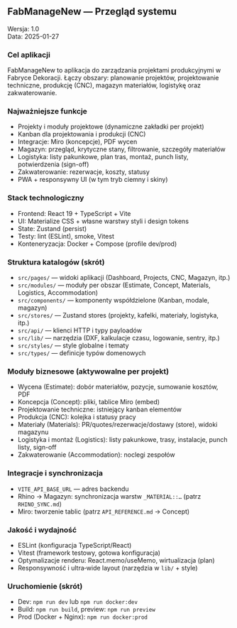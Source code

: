 ## FabManageNew — Przegląd systemu

Wersja: 1.0  
Data: 2025-01-27

### Cel aplikacji
FabManageNew to aplikacja do zarządzania projektami produkcyjnymi w Fabryce Dekoracji. Łączy obszary: planowanie projektów, projektowanie techniczne, produkcję (CNC), magazyn materiałów, logistykę oraz zakwaterowanie.

### Najważniejsze funkcje
- Projekty i moduły projektowe (dynamiczne zakładki per projekt)
- Kanban dla projektowania i produkcji (CNC)
- Integracje: Miro (koncepcje), PDF wycen
- Magazyn: przegląd, krytyczne stany, filtrowanie, szczegóły materiałów
- Logistyka: listy pakunkowe, plan tras, montaż, punch listy, potwierdzenia (sign-off)
- Zakwaterowanie: rezerwacje, koszty, statusy
- PWA + responsywny UI (w tym tryb ciemny i skiny)

### Stack technologiczny
- Frontend: React 19 + TypeScript + Vite
- UI: Materialize CSS + własne warstwy styli i design tokens
- State: Zustand (persist)
- Testy: lint (ESLint), smoke, Vitest
- Konteneryzacja: Docker + Compose (profile dev/prod)

### Struktura katalogów (skrót)
- `src/pages/` — widoki aplikacji (Dashboard, Projects, CNC, Magazyn, itp.)
- `src/modules/` — moduły per obszar (Estimate, Concept, Materials, Logistics, Accommodation)
- `src/components/` — komponenty współdzielone (Kanban, modale, magazyn)
- `src/stores/` — Zustand stores (projekty, kafelki, materiały, logistyka, itp.)
- `src/api/` — klienci HTTP i typy payloadów
- `src/lib/` — narzędzia (DXF, kalkulacje czasu, logowanie, sentry, itp.)
- `src/styles/` — style globalne i tematy
- `src/types/` — definicje typów domenowych

### Moduły biznesowe (aktywowalne per projekt)
- Wycena (Estimate): dobór materiałów, pozycje, sumowanie kosztów, PDF
- Koncepcja (Concept): pliki, tablice Miro (embed)
- Projektowanie techniczne: istniejący kanban elementów
- Produkcja (CNC): kolejka i statusy pracy
- Materiały (Materials): PR/quotes/rezerwacje/dostawy (store), widoki magazynu
- Logistyka i montaż (Logistics): listy pakunkowe, trasy, instalacje, punch listy, sign-off
- Zakwaterowanie (Accommodation): noclegi zespołów

### Integracje i synchronizacja
- `VITE_API_BASE_URL` — adres backendu
- Rhino → Magazyn: synchronizacja warstw `_MATERIAL::…` (patrz `RHINO_SYNC.md`)
- Miro: tworzenie tablic (patrz `API_REFERENCE.md` → Concept)

### Jakość i wydajność
- ESLint (konfiguracja TypeScript/React)
- Vitest (framework testowy, gotowa konfiguracja)
- Optymalizacje renderu: React.memo/useMemo, wirtualizacja (plan)
- Responsywność i ultra‑wide layout (narzędzia w `lib/` + style)

### Uruchomienie (skrót)
- Dev: `npm run dev` lub `npm run docker:dev`
- Build: `npm run build`, preview: `npm run preview`
- Prod (Docker + Nginx): `npm run docker:prod`



